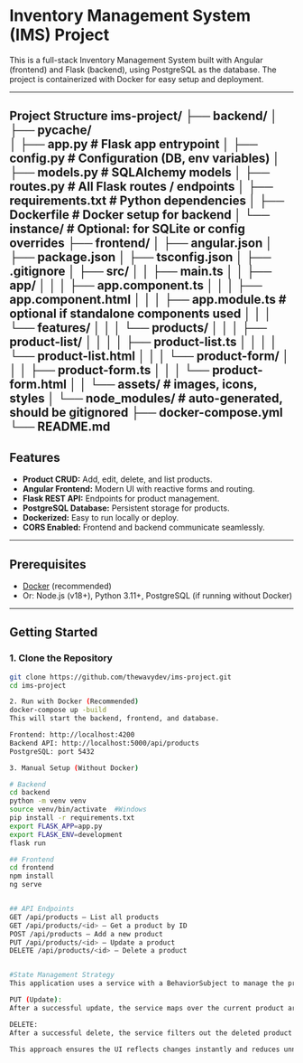 # Inventory Management System (IMS) Project

This is a full-stack Inventory Management System built with Angular (frontend) and Flask (backend), using PostgreSQL as the database. The project is containerized with Docker for easy setup and deployment.

---

Project Structure 
ims-project/
├── backend/
│   ├── __pycache__/               
│   ├── app.py                      # Flask app entrypoint
│   ├── config.py                   # Configuration (DB, env variables)
│   ├── models.py                   # SQLAlchemy models
│   ├── routes.py                   # All Flask routes / endpoints
│   ├── requirements.txt            # Python dependencies
│   ├── Dockerfile                  # Docker setup for backend
│   └── instance/                   # Optional: for SQLite or config overrides
├── frontend/
│   ├── angular.json
│   ├── package.json
│   ├── tsconfig.json
│   ├── .gitignore
│   ├── src/
│   │   ├── main.ts
│   │   ├── app/
│   │   │   ├── app.component.ts
│   │   │   ├── app.component.html
│   │   │   ├── app.module.ts      # optional if standalone components used
│   │   │   └── features/
│   │   │       └── products/
│   │   │           ├── product-list/
│   │   │           │   ├── product-list.ts
│   │   │           │   └── product-list.html
│   │   │           └── product-form/
│   │   │               ├── product-form.ts
│   │   │               └── product-form.html
│   │   └── assets/                # images, icons, styles
│   └── node_modules/              # auto-generated, should be gitignored
├── docker-compose.yml
└── README.md
---

## Features

- **Product CRUD:** Add, edit, delete, and list products.
- **Angular Frontend:** Modern UI with reactive forms and routing.
- **Flask REST API:** Endpoints for product management.
- **PostgreSQL Database:** Persistent storage for products.
- **Dockerized:** Easy to run locally or deploy.
- **CORS Enabled:** Frontend and backend communicate seamlessly.

---

## Prerequisites

- [Docker](https://www.docker.com/) (recommended)
- Or: Node.js (v18+), Python 3.11+, PostgreSQL (if running without Docker)

---

## Getting Started

### 1. Clone the Repository

```sh
git clone https://github.com/thewavydev/ims-project.git
cd ims-project

2. Run with Docker (Recommended)
docker-compose up -build     
This will start the backend, frontend, and database.

Frontend: http://localhost:4200
Backend API: http://localhost:5000/api/products
PostgreSQL: port 5432

3. Manual Setup (Without Docker)

# Backend
cd backend
python -m venv venv
source venv/bin/activate  #Windows
pip install -r requirements.txt
export FLASK_APP=app.py
export FLASK_ENV=development
flask run

## Frontend
cd frontend
npm install
ng serve


## API Endpoints
GET /api/products — List all products
GET /api/products/<id> — Get a product by ID
POST /api/products — Add a new product
PUT /api/products/<id> — Update a product
DELETE /api/products/<id> — Delete a product


#State Management Strategy
This application uses a service with a BehaviorSubject to manage the product list state. When a product is updated (via PUT) or deleted (via DELETE), the service updates the local BehaviorSubject directly instead of issuing a new GET request for all products.

PUT (Update):
After a successful update, the service maps over the current product array in the BehaviorSubject, replacing the updated product by ID with the new data from the response.

DELETE:
After a successful delete, the service filters out the deleted product by ID from the current BehaviorSubject value.

This approach ensures the UI reflects changes instantly and reduces unnecessary API calls, keeping the frontend state in sync with the backend efficiently.
